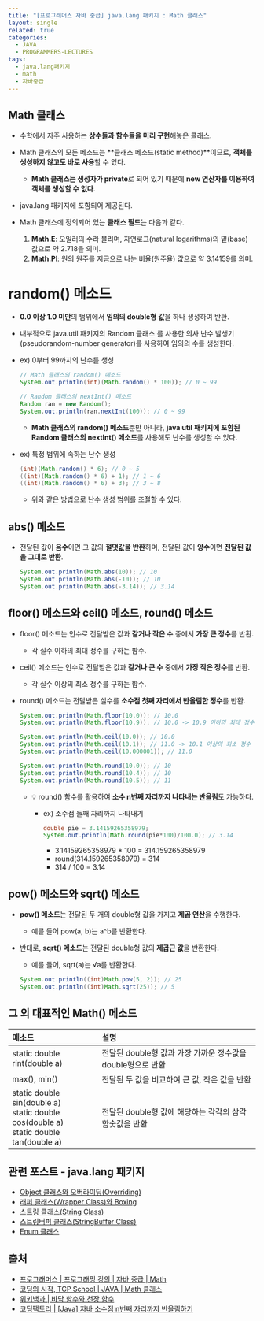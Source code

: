 ```yaml
---
title: "[프로그래머스 자바 중급] java.lang 패키지 : Math 클래스"
layout: single
related: true
categories:
  - JAVA
  - PROGRAMMERS-LECTURES
tags:
  - java.lang패키지
  - math
  - 자바중급
---
```


## Math 클래스
- 수학에서 자주 사용하는 **상수들과 함수들을 미리 구현**해놓은 클래스.
- Math 클래스의 모든 메소드는 **클래스 메소드(static method)**이므로, **객체를 생성하지 않고도 바로 사용**할 수 있다.
  - **Math 클래스는 생성자가 private**로 되어 있기 때문에 **new 연산자를 이용하여 객체를 생성할 수 없다**.
- java.lang 패키지에 포함되어 제공된다.

- Math 클래스에 정의되어 있는 **클래스 필드**는 다음과 같다.
  1. **Math.E**: 오일러의 수라 불리며, 자연로그(natural logarithms)의 밑(base) 값으로 약 2.718을 의미.
  2. **Math.PI**: 원의 원주를 지금으로 나눈 비율(원주율) 값으로 약 3.14159를 의미.
  
# random() 메소드
- **0.0 이상 1.0 미만**의 범위에서 **임의의 double형 값**을 하나 생성하여 반환.
- 내부적으로 java.util 패키지의 Random 클래스
를 사용한 의사 난수 발생기(pseudorandom-number generator)를 사용하여 임의의 수를 생성한다.

- ex) 0부터 99까지의 난수를 생성

  ```java
  // Math 클래스의 random() 메소드
  System.out.println(int)(Math.random() * 100)); // 0 ~ 99
  
  // Random 클래스의 nextInt() 메소드
  Random ran = new Random();
  System.out.println(ran.nextInt(100)); // 0 ~ 99
  ```
  - **Math 클래스의 random() 메소드**뿐만 아니라, **java util 패키지에 포함된 Random 클래스의 nextInt() 메소드**를 사용해도 난수를 생성할 수 있다.

- ex) 특정 범위에 속하는 난수 생성

  ```java
  (int)(Math.random() * 6); // 0 ~ 5
  ((int)(Math.random() * 6) + 1); // 1 ~ 6
  ((int)(Math.random() * 6) + 3); // 3 ~ 8
  ```
  - 위와 같은 방법으로 난수 생성 범위를 조절할 수 있다.
  
## abs() 메소드
- 전달된 값이 **음수**이면 그 값의 **절댓값을 반환**하며, 전달된 값이 **양수**이면 **전달된 값을 그대로 반환**.

  ```java
  System.out.println(Math.abs(10)); // 10
  System.out.println(Math.abs(-10)); // 10
  System.out.println(Math.abs(-3.14)); // 3.14
  ```
  
## floor() 메소드와 ceil() 메소드, round() 메소드
- floor() 메소드는 인수로 전달받은 값과 **같거나 작은 수** 중에서 **가장 큰 정수**를 반환.
  - 각 실수 이하의 최대 정수를 구하는 함수.
- ceil() 메소드는 인수로 전달받은 값과 **같거나 큰 수** 중에서 **가장 작은 정수**를 반환.
  - 각 실수 이상의 최소 정수를 구하는 함수.
- round() 메소드는 전달받은 실수를 **소수점 첫째 자리에서 반올림한 정수**를 반환.

  ```java
  System.out.println(Math.floor(10.0)); // 10.0
  System.out.println(Math.floor(10.9)); // 10.0 -> 10.9 이하의 최대 정수
  
  System.out.println(Math.ceil(10.0)); // 10.0
  System.out.println(Math.ceil(10.1)); // 11.0 -> 10.1 이상의 최소 정수
  System.out.println(Math.ceil(10.000001)); // 11.0
  
  System.out.println(Math.round(10.0)); // 10
  System.out.println(Math.round(10.4)); // 10
  System.out.println(Math.round(10.5)); // 11
  ```
  
  - 💡 round() 함수를 활용하여 **소수 n번째 자리까지 나타내는 반올림**도 가능하다.
    - ex) 소수점 둘째 자리까지 나타내기
    
      ```java
      double pie = 3.14159265358979;
      System.out.println(Math.round(pie*100)/100.0); // 3.14
      ```
      - 3.14159265358979 * 100 = 314.159265358979
      - round(314.159265358979) = 314
      - 314 / 100 = 3.14
      
## pow() 메소드와 sqrt() 메소드
- **pow() 메소드**는 전달된 두 개의 double형 값을 가지고 **제곱 연산**을 수행한다.
  - 예를 들어 pow(a, b)는 a^b를 반환한다.
- 반대로, **sqrt() 메소드**는 전달된 double형 값의 **제곱근 값**을 반환한다.
  - 예를 들어, sqrt(a)는 √a를 반환한다.
  
  ```java
  System.out.println((int)Math.pow(5, 2)); // 25
  System.out.println((int)Math.sqrt(25)); // 5
  ```
  
## 그 외 대표적인 Math() 메소드

  | 메소드 | 설명 |
  |:------|:------|
  | static double rint(double a) | 전달된 double형 값과 가장 가까운 정수값을 double형으로 반환 |
  | max(), min() | 전달된 두 값을 비교하여 큰 값, 작은 값을 반환 |
  | static double sin(double a)<br/>static double cos(double a)<br/>static double tan(double a) | 전달된 double형 값에 해당하는 각각의 삼각 함숫값을 반환 |
  
## 관련 포스트 - java.lang 패키지
- [Object 클래스와 오버라이딩(Overriding)](https://seo2021.github.io/java/programmers-lectures/java-intermediate-object-class/)
- [래퍼 클래스(Wrapper Class)와 Boxing](https://seo2021.github.io/java/programmers-lectures/java-intermediate-wrapper-class-and-boxing/)
- [스트링 클래스(String Class)](https://seo2021.github.io/java/programmers-lectures/java-intermediate-string-class/)
- [스트링버퍼 클래스(StringBuffer Class)](https://seo2021.github.io/java/programmers-lectures/java-intermediate-stringbuffer-class/)
- [Enum 클래스](https://seo2021.github.io/java/001-java-intermediate-enum-class/)
  
## 출처
- [프로그래머스 \| 프로그래밍 강의 \| 자바 중급 \| Math](https://programmers.co.kr/learn/courses/9/lessons/261)
- [코딩의 시작, TCP School \| JAVA \| Math 클래스](https://www.tcpschool.com/java/java_api_math)
- [위키백과 \| 바닥 함수와 천장 함수](https://ko.wikipedia.org/wiki/바닥_함수와_천장_함수)
- [코딩팩토리 \| [Java] 자바 소수점 n번째 자리까지 반올림하기](https://coding-factory.tistory.com/250)
